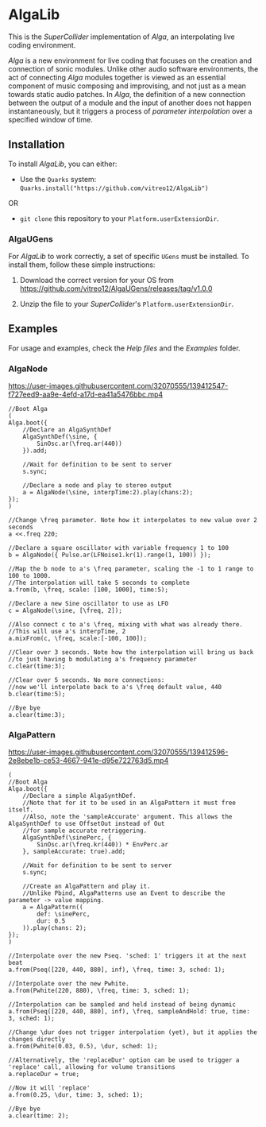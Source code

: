 AlgaLib 
=======

This is the *SuperCollider* implementation of *Alga*, an interpolating live coding environment.

*Alga* is a new environment for live coding that focuses on the creation and connection of sonic
modules. Unlike other audio software environments, the act of connecting *Alga* modules together is
viewed as an essential component of music composing and improvising, and not just as a mean towards
static audio patches. In *Alga*, the definition of a new connection between the output of a module
and the input of another does not happen instantaneously, but it triggers a process of *parameter
interpolation* over a specified window of time.

## Installation

To install *AlgaLib*, you can either:

- Use the `Quarks` system: `Quarks.install("https://github.com/vitreo12/AlgaLib")`

OR

- `git clone` this repository to your `Platform.userExtensionDir`.

### AlgaUGens

For *AlgaLib* to work correctly, a set of specific `UGens` must be installed. To install them, 
follow these simple instructions:

1. Download the correct version for your OS from 
https://github.com/vitreo12/AlgaUGens/releases/tag/v1.0.0

2. Unzip the file to your *SuperCollider*'s `Platform.userExtensionDir`. 

## Examples

For usage and examples, check the *Help files* and the *Examples* folder. 

### AlgaNode

https://user-images.githubusercontent.com/32070555/139412547-f727eed9-aa9e-4efd-a17d-ea41a5476bbc.mp4

```SuperCollider
//Boot Alga
(
Alga.boot({
    //Declare an AlgaSynthDef
    AlgaSynthDef(\sine, {
        SinOsc.ar(\freq.ar(440))
    }).add;

    //Wait for definition to be sent to server
    s.sync;

    //Declare a node and play to stereo output
    a = AlgaNode(\sine, interpTime:2).play(chans:2);
});
)

//Change \freq parameter. Note how it interpolates to new value over 2 seconds
a <<.freq 220;

//Declare a square oscillator with variable frequency 1 to 100
b = AlgaNode({ Pulse.ar(LFNoise1.kr(1).range(1, 100)) });

//Map the b node to a's \freq parameter, scaling the -1 to 1 range to 100 to 1000.
//The interpolation will take 5 seconds to complete
a.from(b, \freq, scale: [100, 1000], time:5);

//Declare a new Sine oscillator to use as LFO
c = AlgaNode(\sine, [\freq, 2]);

//Also connect c to a's \freq, mixing with what was already there.
//This will use a's interpTime, 2
a.mixFrom(c, \freq, scale:[-100, 100]);

//Clear over 3 seconds. Note how the interpolation will bring us back
//to just having b modulating a's frequency parameter
c.clear(time:3);

//Clear over 5 seconds. No more connections:
//now we'll interpolate back to a's \freq default value, 440
b.clear(time:5);

//Bye bye
a.clear(time:3);
```

### AlgaPattern

https://user-images.githubusercontent.com/32070555/139412596-2e8ebe1b-ce53-4667-941e-d95e722763d5.mp4

```SuperCollider
(
//Boot Alga
Alga.boot({
    //Declare a simple AlgaSynthDef.
    //Note that for it to be used in an AlgaPattern it must free itself.
    //Also, note the 'sampleAccurate' argument. This allows the AlgaSynthDef to use OffsetOut instead of Out
    //for sample accurate retriggering.
    AlgaSynthDef(\sinePerc, {
        SinOsc.ar(\freq.kr(440)) * EnvPerc.ar
    }, sampleAccurate: true).add;

    //Wait for definition to be sent to server
    s.sync;

    //Create an AlgaPattern and play it.
    //Unlike Pbind, AlgaPatterns use an Event to describe the parameter -> value mapping.
    a = AlgaPattern((
        def: \sinePerc,
        dur: 0.5
    )).play(chans: 2);
});
)

//Interpolate over the new Pseq. 'sched: 1' triggers it at the next beat
a.from(Pseq([220, 440, 880], inf), \freq, time: 3, sched: 1);

//Interpolate over the new Pwhite.
a.from(Pwhite(220, 880), \freq, time: 3, sched: 1);

//Interpolation can be sampled and held instead of being dynamic
a.from(Pseq([220, 440, 880], inf), \freq, sampleAndHold: true, time: 3, sched: 1);

//Change \dur does not trigger interpolation (yet), but it applies the changes directly
a.from(Pwhite(0.03, 0.5), \dur, sched: 1);

//Alternatively, the 'replaceDur' option can be used to trigger a 'replace' call, allowing for volume transitions
a.replaceDur = true;

//Now it will 'replace'
a.from(0.25, \dur, time: 3, sched: 1);

//Bye bye
a.clear(time: 2);
```
